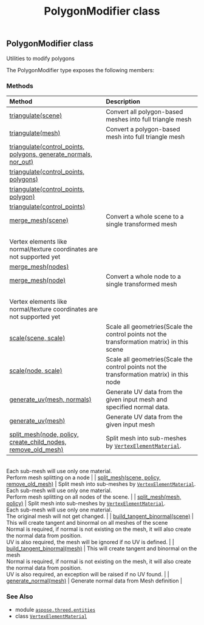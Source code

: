 ﻿---
title: PolygonModifier class
second_title: Aspose.3D for Python via .NET API References
description: 
type: docs
weight: 270
url: /python-net/aspose.threed.entities/polygonmodifier/
is_root: false
---

## PolygonModifier class

Utilities to modify polygons



The PolygonModifier type exposes the following members:

### Methods
| Method | Description |
| :- | :- |
| [triangulate(scene)](/3d/python-net/aspose.threed.entities/polygonmodifier/triangulate/#Scene) | Convert all polygon-based meshes into full triangle mesh |
| [triangulate(mesh)](/3d/python-net/aspose.threed.entities/polygonmodifier/triangulate/#Mesh) | Convert a polygon-based mesh into full triangle mesh |
| [triangulate(control_points, polygons, generate_normals, nor_out)](/3d/python-net/aspose.threed.entities/polygonmodifier/triangulate/#list-list-bool-any) |  |
| [triangulate(control_points, polygons)](/3d/python-net/aspose.threed.entities/polygonmodifier/triangulate/#list-list) |  |
| [triangulate(control_points, polygon)](/3d/python-net/aspose.threed.entities/polygonmodifier/triangulate/#list-list) |  |
| [triangulate(control_points)](/3d/python-net/aspose.threed.entities/polygonmodifier/triangulate/#list) |  |
| [merge_mesh(scene)](/3d/python-net/aspose.threed.entities/polygonmodifier/merge_mesh/#Scene) | Convert a whole scene to a single transformed mesh<br/>Vertex elements like normal/texture coordinates are not supported yet |
| [merge_mesh(nodes)](/3d/python-net/aspose.threed.entities/polygonmodifier/merge_mesh/#list) |  |
| [merge_mesh(node)](/3d/python-net/aspose.threed.entities/polygonmodifier/merge_mesh/#Node) | Convert a whole node to a single transformed mesh<br/>Vertex elements like normal/texture coordinates are not supported yet |
| [scale(scene, scale)](/3d/python-net/aspose.threed.entities/polygonmodifier/scale/#Scene-aspose.threed.utilities.Vector3) | Scale all geometries(Scale the control points not the transformation matrix) in this scene |
| [scale(node, scale)](/3d/python-net/aspose.threed.entities/polygonmodifier/scale/#Node-aspose.threed.utilities.Vector3) | Scale all geometries(Scale the control points not the transformation matrix) in this node |
| [generate_uv(mesh, normals)](/3d/python-net/aspose.threed.entities/polygonmodifier/generate_uv/#Mesh-VertexElementNormal) | Generate UV data from the given input mesh and specified normal data. |
| [generate_uv(mesh)](/3d/python-net/aspose.threed.entities/polygonmodifier/generate_uv/#Mesh) | Generate UV data from the given input mesh |
| [split_mesh(node, policy, create_child_nodes, remove_old_mesh)](/3d/python-net/aspose.threed.entities/polygonmodifier/split_mesh/#Node-SplitMeshPolicy-bool-bool) | Split mesh into sub-meshes by [`VertexElementMaterial`](/3d/python-net/aspose.threed.entities/vertexelementmaterial).<br/>Each sub-mesh will use only one material.<br/>Perform mesh splitting on a node |
| [split_mesh(scene, policy, remove_old_mesh)](/3d/python-net/aspose.threed.entities/polygonmodifier/split_mesh/#Scene-SplitMeshPolicy-bool) | Split mesh into sub-meshes by [`VertexElementMaterial`](/3d/python-net/aspose.threed.entities/vertexelementmaterial).<br/>Each sub-mesh will use only one material.<br/>Perform mesh splitting on all nodes of the scene. |
| [split_mesh(mesh, policy)](/3d/python-net/aspose.threed.entities/polygonmodifier/split_mesh/#Mesh-SplitMeshPolicy) | Split mesh into sub-meshes by [`VertexElementMaterial`](/3d/python-net/aspose.threed.entities/vertexelementmaterial).<br/>Each sub-mesh will use only one material.<br/>The original mesh will not get changed. |
| [build_tangent_binormal(scene)](/3d/python-net/aspose.threed.entities/polygonmodifier/build_tangent_binormal/#Scene) | This will create tangent and binormal on all meshes of the scene<br/>Normal is required, if normal is not existing on the mesh, it will also create the normal data from position.<br/>UV is also required, the mesh will be ignored if no UV is defined. |
| [build_tangent_binormal(mesh)](/3d/python-net/aspose.threed.entities/polygonmodifier/build_tangent_binormal/#Mesh) | This will create tangent and binormal on the mesh<br/>Normal is required, if normal is not existing on the mesh, it will also create the normal data from position.<br/>UV is also required, an exception will be raised if no UV found. |
| [generate_normal(mesh)](/3d/python-net/aspose.threed.entities/polygonmodifier/generate_normal/#Mesh) | Generate normal data from Mesh definition |



### See Also
* module [`aspose.threed.entities`](..)
* class [`VertexElementMaterial`](/3d/python-net/aspose.threed.entities/vertexelementmaterial)
